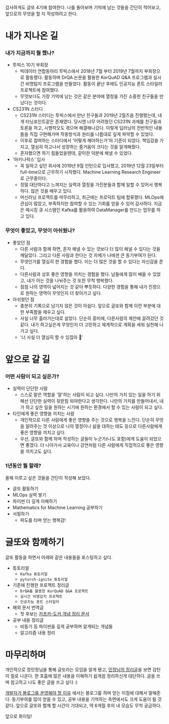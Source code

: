 

감사하게도 글또 4기에 참여한다. 나를 돌아보며 기억에 남는 것들을 간단히 적어보고, 앞으로의 무엇을 할 지 작성하려고 한다.  

# 내가 지나온 길

### 내가 지금까지 뭘 했나?

* 투빅스 10기 부회장
  * 빅데이터 연합동아리 투빅스에서 2018년 7월 부터 2019년 7월까지 부회장으로 활동했다. 활동하며 DrQA 논문을 활용한  KorQuAD Q&A 프로그램과 실시간 비명탐지 프로그램을 만들었다. 활동이 끝난 후에도 인공지능 폰트 스타일러 프로젝트에 참여했다.
  * 무엇보다도 가장 기억에 남는 것은 같은 분야에 열정을 가진 소중한 친구들을 만났다는 것이다.
* CS231N 스터디
  * CS231N 스터디는 투빅스에서 만난 친구들과 2019년 2월즈음 진행했는데, 내게 터닝포인트같은 존재였다. 당시엔 너무 어려웠던 CS231N 과제를  친구들과 토론을 하고, 시행착오도 겪으며 해결해나갔다. 이렇게 딥러닝의 전반적인 내용들을 직접 구현해가며 작동방식과 원리를 나름대로 깊게 파악할 수 있었다.
  * 이후로 참여하는 스터디에서 '어떻게 해야하는가'의 기준이 되었다. 책임감을 가지고, 열심히 하고나서 성장하는 즐거움이 크다는 것을 알게해줬다.
  * 혼자했으면 하기 힘들었을텐데, 같이한 덕분에 해낼 수 있었다.
* '마키나락스' 입사
  * 꼭 일하고 싶던 회사에 2019년 9월 인턴으로 입사했고, 2019년 12월 23일부터 full-time으로 근무하기 시작했다. Machine Learning Research Engineer로 근무중이다.
  * 정말 대단하다고 느껴지는 실력과 열정을 가진분들과 함께 일할 수 있어서 행복하다. 많은 것을 배우고 있다.
  * 머신러닝 프로젝트를 마무리하고, 최근에는 프로덕트 팀에 합류했다. MLOps에 관심이 많았고, 부족하지만 참여할 수 있는 기회를 얻을 수 있어 감사하다. 지금은 메시징 큐 시스템인 Kafka를 활용하여 DataManager를 만드는 업무를 하고 있다.

### 무엇이 좋았고, 무엇이 아쉬웠나?

* 좋았던 점
  * 다른 사람과 함께 하면, 혼자 해낼 수 있는 것보다 더 많이 해낼 수 있다는 것을 깨달았다. 그리고 다른 사람과 한다는 것 자체가 나에겐 큰 동기부여가 된다.
  * 무엇인가를 열심히 한 경험을 했다. 이는 더 많은 것을 할 수 있다는 자신감을 준다.
  * 다른사람과 상호 좋은 영향을 끼치는 경험을 했다. 남들에게 많이 배울 수 있었고, 내가 아는 것을 나눠주는 것 또한 무척 행복했다.
  * 점점 나의 영역이 넓어지는 것 같아 뿌듯하다. 다양한 경험을 통해 내가 진정으로 원하는 영역이 무엇인지 더 찾아가고 싶다.
* 아쉬웠던 점
  * 충분히 기록으로 남기지 않은 것이 아쉽다. 앞으로 글또와 함께 이런 부분에 대한 부족함을 채우고 싶다.
  * 사실 너무 흘러가는대로 살았다. 단순히 흥미에, 다른사람의 제안에 끌려갔던 것 같다. 내가 하고싶은게 무엇인지 더 고민하고 체계적으로 계획을 세워 실천해 나가고 싶다.
  * '너 사실 더 열심히 할 수 있잖아  🤭'

# 앞으로 갈 길

### 어떤 사람이 되고 싶은가?

* 실력이 단단한 사람
  * 스스로 맡은 역할을 '잘'하는 사람이 되고 싶다. 나만의 가치 있는 일을 하기 위해선 단단한 실력이 뒷받침 되야한다고 생각한다. 나만의 가치를 만들어내서, 내가 하고 싶은 일을 원하는 시기에 원하는 환경에서 할 수 있는 사람이 되고 싶다.
* 타인에게 좋은 영향을 끼치는 사람
  * 개인적으로 다른 사람에게 좋은 영향을 주는 것으로 행복을 느낀다. 단순히 무엇을 알려주는 것 이상으로 나의 열정이나 삶을 대하는 태도 등으로  다른사람에게 좋은 영향을 끼치고 싶다.
  * 우선, 글또와 함께 하며 작성하는 글들이 누군가(나도 포함)에게 도움이 되었으면 좋겠다. 더 나아가서 교육이나 강연처럼 다른 사람에게 직접적으로 좋은 영향을 끼치고도 싶다.

### 1년동안 뭘 할래?

올해 이루고 싶은 것들을 간단히 작성해 보았다.

* 글또 활동하기
* MLOps 실력 쌓기
* 파이썬 더 깊게 이해하기
* Mathematics for Machine Learning 공부하기
* 서핑하기
  * 파도를 타며 얻는 행복감!

# 글또와 함께하기

글또 활동을 하면서 아래와 같은 내용들을 포스팅하고 싶다.

* 튜토리얼
  * `Kafka 튜토리얼`
  * `pytorch-ignite 튜토리얼`
* 기존에 진행한 프로젝트 정리글
  * `DrQA를 활용한 KorQuAD Q&A 프로젝트`
  * `실시간 비명감지 프로젝트`
  * `인공지능 폰트 스타일러`
* 해외 문서 번역글
  * 첫 후보는 [카프카-도커 개념 정리 문서](https://github.com/wurstmeister/kafka-docker/wiki/Connectivity)
* 공부 내용 정리글
  * 비동기 등 파이썬을 깊게 공부하며 알게되는 개념들
  * 알고리즘 내용 정리

# 마무리하며

개인적으로 정민정님을 통해 글또라는 모임을 알게 됐고, [민정님의 정리글](https://jeinalog.tistory.com/25)을 보면 감탄이 절로 나온다. 한 호흡에 많은 내용을 이해하기 쉽게끔 정리하신게 대단하다. 글을 쓰며 참고하고 나도 좋은 글을 쓰고 싶다 :)

[개발자가 블로그를 운영해야 할 이유](https://taegon.kim/archives/7107) 에서는 블로그를 하며 얻는 이점에 대해서 말해준다. 동기부여를 많이 얻을 수 있고, 공부 내용을 기억하는 측면에서도 크게 도움이 될 것 같다. 앞으로 글또와 함께 할 시간이 기대되고, 약 6개월 후의 내 모습도 무척 궁금하다.  

앞으로 화이팅!